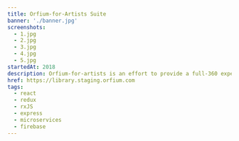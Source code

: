 ```yaml
---
title: Orfium-for-Artists Suite
banner: './banner.jpg'
screenshots:
  - 1.jpg
  - 2.jpg
  - 3.jpg
  - 4.jpg
  - 5.jpg
startedAt: 2018
description: Orfium-for-artists is an effort to provide a full-360 experience to indie artists, by providing them with a suite of tools that enable them to promote and push their music to the web. It consists of the a media library that allow an artist to upload & organise their music, a distribution portal to push their music to streaming platforms, an earnings app that reports the monthly revenue from stream & licensing resources & finally an analytics app. It's currently on an alpha release.
href: https://library.staging.orfium.com
tags:
  - react
  - redux
  - rxJS
  - express
  - microservices
  - firebase
---
```

